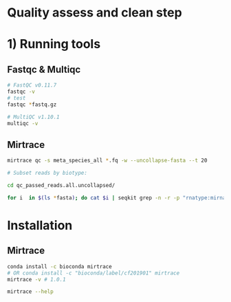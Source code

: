 # Quality assess and clean step
# 1) Running tools
## Fastqc & Multiqc
```bash
# FastQC v0.11.7
fastqc -v
# test
fastqc *fastq.gz

# MultiQC v1.10.1
multiqc -v
```

## Mirtrace
```bash
mirtrace qc -s meta_species_all *.fq -w --uncollapse-fasta --t 20

# Subset reads by biotype:

cd qc_passed_reads.all.uncollapsed/

for i  in $(ls *fasta); do cat $i | seqkit grep -n -r -p "rnatype:mirna" -p "rnatype:unknown" >  ${i%.fasta}.subset.fasta; done
```


# Installation
## Mirtrace
```bash
conda install -c bioconda mirtrace
# OR conda install -c "bioconda/label/cf201901" mirtrace
mirtrace -v # 1.0.1

mirtrace --help
```